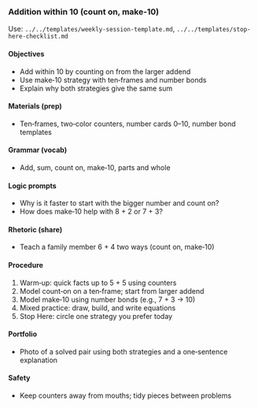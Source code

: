 ### Addition within 10 (count on, make‑10)

Use: `../../templates/weekly-session-template.md`, `../../templates/stop-here-checklist.md`

#### Objectives
- Add within 10 by counting on from the larger addend
- Use make‑10 strategy with ten‑frames and number bonds
- Explain why both strategies give the same sum

#### Materials (prep)
- Ten‑frames, two‑color counters, number cards 0–10, number bond templates

#### Grammar (vocab)
- Add, sum, count on, make‑10, parts and whole

#### Logic prompts
- Why is it faster to start with the bigger number and count on?
- How does make‑10 help with 8 + 2 or 7 + 3?

#### Rhetoric (share)
- Teach a family member 6 + 4 two ways (count on, make‑10)

#### Procedure
1) Warm‑up: quick facts up to 5 + 5 using counters
2) Model count‑on on a ten‑frame; start from larger addend
3) Model make‑10 using number bonds (e.g., 7 + 3 → 10)
4) Mixed practice: draw, build, and write equations
5) Stop Here: circle one strategy you prefer today

#### Portfolio
- Photo of a solved pair using both strategies and a one‑sentence explanation

#### Safety
- Keep counters away from mouths; tidy pieces between problems

